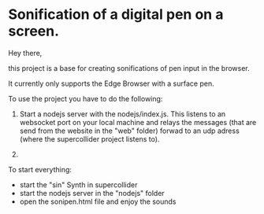 # Sonification of a digital pen on a screen.

Hey there,

this project is a base for creating sonifications of pen input in the browser.

It currently only supports the Edge Browser with a surface pen.

 To use the project you have to do the following:

1. Start a nodejs server with the nodejs/index.js. This listens to an websocket port on your local machine and relays the messages (that are send from the website in the "web" folder) forwad to an udp adress (where the supercollider project listens to). 

2. 


To start everything:

- start the "sin" Synth in supercollider
- start the nodejs server in the "nodejs" folder
- open the sonipen.html file and enjoy the sounds